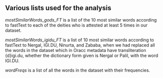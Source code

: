 ## Various lists used for the analysis

*mostSimilarWords_gods_FT* is a list of the 10 most similar words according to fastText to each of the deities who is attested at least 5 times in our dataset.

*mostSimilarWords_igidu_FT* is a list of 10 most similar words according to fastText to Nergal, IGI.DU, Ninurta, and Zababa, when we had replaced all the words in the dataset which in Oracc metadata have transliteration {d}igi.du, whether the dictionary form given is Nergal or Palil, with the word IGI.DU.

*wordFreqs* is a list of all the words in the dataset with their frequencies.
